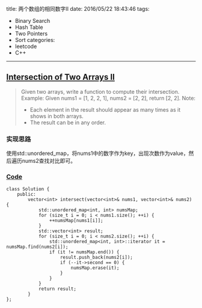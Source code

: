 title: 两个数组的相同数字II
date: 2016/05/22 18:43:46
tags:
- Binary Search
- Hash Table
- Two Pointers
- Sort
categories:
- leetcode
- C++

---
## [Intersection of Two Arrays II](https://leetcode.com/problems/intersection-of-two-arrays-ii/)
> Given two arrays, write a function to compute their intersection.
> Example:
> Given nums1 = [1, 2, 2, 1], nums2 = [2, 2], return [2, 2].
> Note:
> * Each element in the result should appear as many times as it shows in both arrays.
> * The result can be in any order.

### 实现思路
使用std::unordered_map，将nums1中的数字作为key，出现次数作为value，然后遍历nums2查找对比即可。

### [Code](https://github.com/Finalcheat/leetcode/blob/master/src/Intersection-of-Two-Arrays-II.cpp)
```
class Solution {
    public:
        vector<int> intersect(vector<int>& nums1, vector<int>& nums2) {
            std::unordered_map<int, int> numsMap;
            for (size_t i = 0; i < nums1.size(); ++i) {
                ++numsMap[nums1[i]];
            }
            std::vector<int> result;
            for (size_t i = 0; i < nums2.size(); ++i) {
                std::unordered_map<int, int>::iterator it = numsMap.find(nums2[i]);
                if (it != numsMap.end()) {
                    result.push_back(nums2[i]);
                    if (--it->second == 0) {
                        numsMap.erase(it);
                    }
                }
            }
            return result;
        }
};
```
